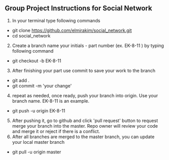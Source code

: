 ## Group Project Instructions for Social Network
1. In your terminal type following commands
- git clone https://github.com/elmirakim/social_network.git
- cd social_network
2. Create a branch name your initials - part number (ex. EK-8-11 ) by typing following command
- git checkout -b EK-8-11
3. After finishing your part use commit to save your work to the branch 
- git add .
- git commit -m 'your change'
4. repeat as needed, once ready, push your branch into origin. Use your branch name. EK-8-11 is an example.
- git push -u origin EK-8-11 
5. After pushing it, go to github and click 'pull request' button to request merge your branch into the master. Repo owner will review your code and merge it or reject if there is a conflict.
6. After all branches are merged to the master branch, you can update your local master branch
- git pull -u origin master 

